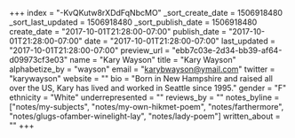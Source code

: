 +++
index = "-KvQKutw8rXDdFqNbcMO"
_sort_create_date = 1506918480
_sort_last_updated = 1506918480
_sort_publish_date = 1506918480
create_date = "2017-10-01T21:28:00-07:00"
publish_date = "2017-10-01T21:28:00-07:00"
date = "2017-10-01T21:28:00-07:00"
last_updated = "2017-10-01T21:28:00-07:00"
preview_url = "ebb7c03e-2d34-bb39-af64-d09973cf3e03"
name = "Kary Wayson"
title = "Kary Wayson"
alphabetize_by = "wayson"
email = "karybwayson@ymail.com"
twitter = "karywayson"
website = ""
bio = "Born in New Hampshire and raised all over the US, Kary has lived and worked in Seattle since 1995."
gender = "F"
ethnicity = "White"
underrepresented = ""
reviews_by = ""
notes_byline = ["notes/my-subjects", "notes/my-own-hikmet-poem", "notes/farthermore", "notes/glugs-ofamber-winelight-lay", "notes/lady-poem"]
written_about = ""
+++

